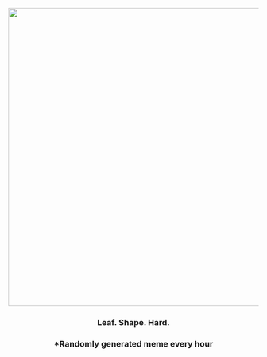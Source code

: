 <p align="center">
        <img src="https://i.redd.it/hm5sjzgbq3r81.gif" width="600" height="600">
        </p>
        <h3 align="center">Leaf. Shape. Hard.</h3>
        <h3 align="center">*Randomly generated meme every hour</h3>
    